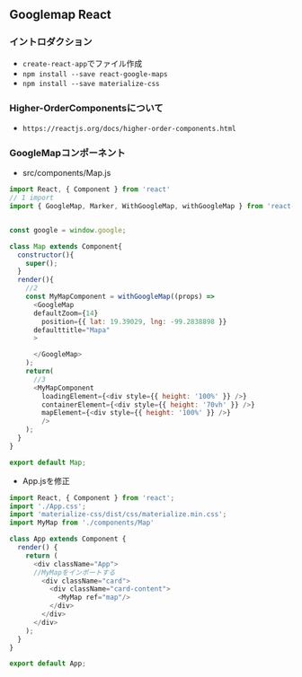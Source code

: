 ## Googlemap React
### イントロダクション
- `create-react-app`でファイル作成
- `npm install --save react-google-maps`
- `npm install --save materialize-css`

### Higher-OrderComponentsについて
- `https://reactjs.org/docs/higher-order-components.html`

### GoogleMapコンポーネント
- src/components/Map.js
```js
import React, { Component } from 'react'
// 1 import
import { GoogleMap, Marker, WithGoogleMap, withGoogleMap } from 'react-google-maps'


const google = window.google;

class Map extends Component{
  constructor(){
    super();
  }
  render(){
    //2
    const MyMapComponent = withGoogleMap((props) => 
      <GoogleMap
      defaultZoom={14}
        position={{ lat: 19.39029, lng: -99.2838898 }}
      defaulttitle="Mapa"
      >

      </GoogleMap>
    );
    return(
      //3
      <MyMapComponent
        loadingElement={<div style={{ height: '100%' }} />}
        containerElement={<div style={{ height: '70vh' }} />}
        mapElement={<div style={{ height: '100%' }} />}
        />
    );
  }
}

export default Map;
```
- App.jsを修正
```js
import React, { Component } from 'react';
import './App.css';
import 'materialize-css/dist/css/materialize.min.css';
import MyMap from './components/Map'

class App extends Component {
  render() {
    return (
      <div className="App">
      //MyMapをインポートする
        <div className="card">
          <div className="card-content">
            <MyMap ref="map"/>
          </div>
        </div>
      </div>
    );
  }
}

export default App;
```